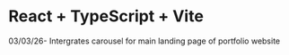 # React + TypeScript + Vite

03/03/26- Intergrates carousel for main landing page of portfolio website
